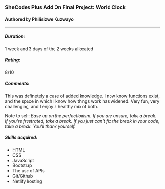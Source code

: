 ### SheCodes Plus Add On Final Project: World Clock
#### Authored by Philisizwe Kuzwayo
---

##### Duration:
1 week and 3 days of the 2 weeks allocated

##### Rating:
8/10

##### Comments:
This was definetely a case of added knowledge. I now know functions exist, and the space in which I know how things work has widened. Very fun, very challenging, and I enjoy a healthy mix of both.

Note to self: *Ease up on the perfectionism. If you are unsure, take a break. If you're frustrated, take a break. If you just can't fix the break in your code, take a break. You'll thank yourself.*

##### Skills acquired:
* HTML
* CSS
* JavaScript
* Bootstrap
* The use of APIs
* Git/Github
* Netlify hosting
